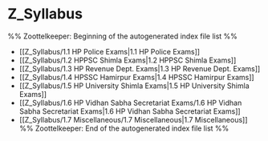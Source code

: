 # Z_Syllabus
%% Zoottelkeeper: Beginning of the autogenerated index file list  %%
-  [[Z_Syllabus/1.1 HP Police Exams|1.1 HP Police Exams]]
-  [[Z_Syllabus/1.2 HPPSC Shimla Exams|1.2 HPPSC Shimla Exams]]
-  [[Z_Syllabus/1.3 HP Revenue Dept. Exams|1.3 HP Revenue Dept. Exams]]
-  [[Z_Syllabus/1.4 HPSSC Hamirpur Exams|1.4 HPSSC Hamirpur Exams]]
-  [[Z_Syllabus/1.5 HP University Shimla Exams|1.5 HP University Shimla Exams]]
-  [[Z_Syllabus/1.6 HP Vidhan Sabha Secretariat Exams/1.6 HP Vidhan Sabha Secretariat Exams|1.6 HP Vidhan Sabha Secretariat Exams]]
-  [[Z_Syllabus/1.7 Miscellaneous/1.7 Miscellaneous|1.7 Miscellaneous]]
%% Zoottelkeeper: End of the autogenerated index file list  %%

